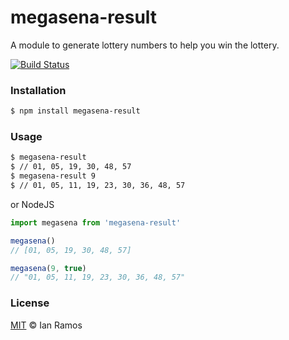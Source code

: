 megasena-result
=====

A module to generate lottery numbers to help you win the lottery.


[![Build Status](https://travis-ci.org/IanRamosC/megasena-result.svg?branch=master)](https://travis-ci.org/IanRamosC/megasena-result)

### Installation

```sh
$ npm install megasena-result
```

### Usage

```sh
$ megasena-result
$ // 01, 05, 19, 30, 48, 57
$ megasena-result 9
$ // 01, 05, 11, 19, 23, 30, 36, 48, 57
```

or NodeJS

```js
import megasena from 'megasena-result'

megasena()
// [01, 05, 19, 30, 48, 57]

megasena(9, true)
// "01, 05, 11, 19, 23, 30, 36, 48, 57"


```

### License

[MIT](https://github.com/ianramosc/megasena-result/blob/master/LICENSE) © Ian Ramos
